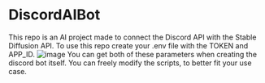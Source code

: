 # DiscordAIBot
This repo is an AI project made to connect the Discord API with the Stable Diffusion API. To use this repo create your .env file with the TOKEN and APP_ID.
![image](https://github.com/Morty135/DiscordAIBot/assets/59707384/1e79fbaf-7a28-44b3-8e93-08a61a1db197)
You can get both of these parameters when creating the discord bot itself. You can freely modify the scripts, to better fit your use case.

